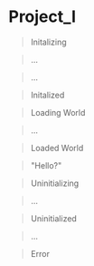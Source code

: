 # Project_I

> Initalizing

> ...

> ...

> Initalized

> Loading World

> ...

> Loaded World

> "Hello?"

> Uninitializing

> ...

> Uninitialized

> ...

> Error